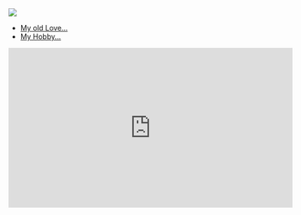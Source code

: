 <img src="https://github-stats-alpha.vercel.app/api?username=unattended-ch&cc=000&tc=fff&ic=fff&bc=000" />

- <a href="https://unattended.ch/?cat=1&paged=3#gallery-2">My old Love...</a>
- <a href="https://unattended.ch/?cat=1&paged=3#gallery-4">My Hobby...</a>
<iframe width="560" height="315" src="https://www.youtube.com/embed/zUIPV_oXbEY" title="YouTube video player" frameborder="0" allow="accelerometer; clipboard-write; encrypted-media; gyroscope; picture-in-picture" allowfullscreen></iframe>
